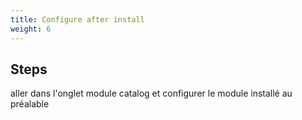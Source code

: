 ```yaml
---
title: Configure after install
weight: 6
---
```

## Steps

aller dans l'onglet module catalog et configurer le module installé au préalable

